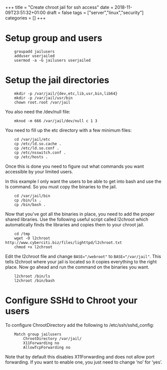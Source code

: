+++
title = "Create chroot jail for ssh access"
date = 2018-11-09T23:51:32+01:00
draft = false
tags = ["server","linux","security"]
categories = []
+++

# Setup group and users

```
    groupadd jailusers
    adduser userjailed
    usermod -a -G jailusers userjailed
```

# Setup the jail directories

```
    mkdir -p /var/jail/{dev,etc,lib,usr,bin,lib64}
    mkdir -p /var/jail/usr/bin
    chown root.root /var/jail
```

You also need the /dev/null file:

```
    mknod -m 666 /var/jail/dev/null c 1 3
```

You need to fill up the etc directory with a few minimum files:

```
    cd /var/jail/etc
    cp /etc/ld.so.cache .
    cp /etc/ld.so.conf .
    cp /etc/nsswitch.conf .
    cp /etc/hosts .
```

Once this is done you need to figure out what commands you want accessible by your limited users.

In this example I only want the users to be able to get into bash and use the ls command. So you must copy the binaries to the jail.

```
    cd /var/jail/bin
    cp /bin/ls .
    cp /bin/bash .
```

Now that you've got all the binaries in place, you need to add the proper shared libraries.
Use the following useful script called l2chroot which automatically finds the libraries and copies them to your chroot jail.

```
    cd /tmp
    wget -O l2chroot http://www.cyberciti.biz/files/lighttpd/l2chroot.txt
    chmod +x l2chroot
```

Edit the l2chroot file and change `BASE="/webroot"` to `BASE="/var/jail"`.
This tells l2chroot where your jail is located so it copies everything to the right place.
Now go ahead and run the command on the binaries you want.

```
    l2chroot /bin/ls
    l2chroot /bin/bash
```

# Configure SSHd to Chroot your users

To configure ChrootDirectory add the following to /etc/ssh/sshd_config:

```
    Match group jailusers
        ChrootDirectory /var/jail/
        X11Forwarding no
        AllowTcpForwarding no
```

Note that by default this disables X11Forwarding and does not allow port forwarding.
If you want to enable one, you just need to change ‘no’ for ‘yes’.
